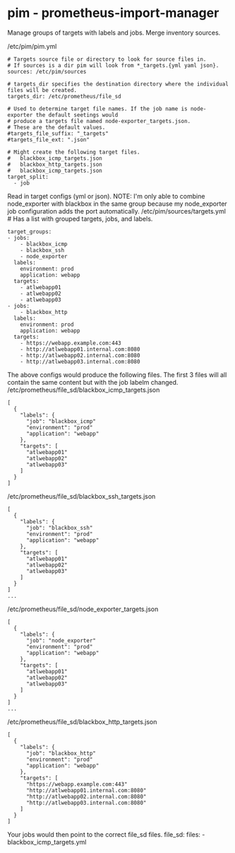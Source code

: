 # pim - prometheus-import-manager
Manage groups of targets with labels and jobs. Merge inventory sources.

/etc/pim/pim.yml
```
# Targets source file or directory to look for source files in.
# If sources is a dir pim will look from *_targets.{yml yaml json}.
sources: /etc/pim/sources

# targets_dir specifies the destination directory where the individual files will be created.
targets_dir: /etc/prometheus/file_sd

# Used to determine target file names. If the job name is node-exporter the default seetings would
# produce a targets file named node-exporter_targets.json.
# These are the default values.
#targets_file_suffix: "_targets"
#targets_file_ext: ".json"

# Might create the following target files.
#   blackbox_icmp_targets.json
#   blackbox_http_targets.json
#   blackbox_icmp_targets.json
target_split:
  - job
```

Read in target configs (yml or json).
NOTE: I'm only able to combine node_exporter with blackbox in the same group because my node_exporter job configuration adds the port automatically.
/etc/pim/sources/targets.yml # Has a list with grouped targets, jobs, and labels.
```
target_groups:
- jobs:
    - blackbox_icmp
    - blackbox_ssh
    - node_exporter
  labels:
    environment: prod
    application: webapp
  targets:
    - atlwebapp01
    - atlwebapp02
    - atlwebapp03
- jobs:
    - blackbox_http
  labels:
    environment: prod
    application: webapp
  targets:
    - https://webapp.example.com:443
    - http://atlwebapp01.internal.com:8080
    - http://atlwebapp02.internal.com:8080
    - http://atlwebapp03.internal.com:8080
```

The above configs would produce the following files. The first 3 files will all contain the same content but with the job labelm changed.
/etc/prometheus/file_sd/blackbox_icmp_targets.json
```
[
  {
    "labels": {
      "job": "blackbox_icmp"
      "environment": "prod"
      "application": "webapp"
    },
    "targets": [
      "atlwebapp01"
      "atlwebapp02"
      "atlwebapp03"
    ]
  }
]
```
/etc/prometheus/file_sd/blackbox_ssh_targets.json
```
[
  {
    "labels": {
      "job": "blackbox_ssh"
      "environment": "prod"
      "application": "webapp"
    },
    "targets": [
      "atlwebapp01"
      "atlwebapp02"
      "atlwebapp03"
    ]
  }
]
...
```
/etc/prometheus/file_sd/node_exporter_targets.json
```
[
  {
    "labels": {
      "job": "node_exporter"
      "environment": "prod"
      "application": "webapp"
    },
    "targets": [
      "atlwebapp01"
      "atlwebapp02"
      "atlwebapp03"
    ]
  }
]
...
```
/etc/prometheus/file_sd/blackbox_http_targets.json
```
[
  {
    "labels": {
      "job": "blackbox_http"
      "environment": "prod"
      "application": "webapp"
    },
    "targets": [
      "https://webapp.example.com:443"
      "http://atlwebapp01.internal.com:8080"
      "http://atlwebapp02.internal.com:8080"
      "http://atlwebapp03.internal.com:8080"
    ]
  }
]
```

Your jobs would then point to the correct file_sd files.
file_sd:
  files:
    - blackbox_icmp_targets.yml

